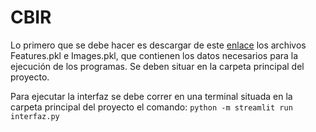 # CBIR


Lo primero que se debe hacer es descargar de este [enlace](https://drive.google.com/drive/folders/1ZeStBBnncptEjyaRjOL8oNt5rUQ95-5U?usp=sharing) los archivos Features.pkl e Images.pkl, que contienen los datos necesarios para la ejecución de los programas. Se deben situar en la carpeta principal del proyecto.

Para ejecutar la interfaz se debe correr en una terminal situada en la carpeta principal del proyecto el comando:
`python -m streamlit run interfaz.py`
